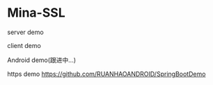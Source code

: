 # Mina-SSL
server demo

client demo

Android demo(跟进中...)

https demo 
https://github.com/RUANHAOANDROID/SpringBootDemo


